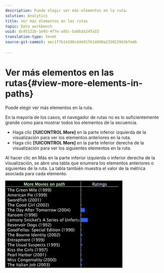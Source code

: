 ```yaml
---
description: Puede elegir ver más elementos en la ruta.
solution: Analytics
title: Ver más elementos en las rutas
topic: Data workbench
uuid: dc45121b-1e95-4f7e-a85c-ba8b3a24fa33
translation-type: tm+mt
source-git-commit: aec1f7b14198cdde91f61d490a235022943bfedb

---
```



# Ver más elementos en las rutas{#view-more-elements-in-paths}

Puede elegir ver más elementos en la ruta.

En la mayoría de los casos, el navegador de rutas no es lo suficientemente grande como para mostrar todos los elementos de la secuencia.

* Haga clic **[!UICONTROL More]** en la parte inferior izquierda de la visualización para ver los elementos anteriores en la ruta.
* Haga clic **[!UICONTROL More]** en la parte inferior derecha de la visualización para ver los siguientes elementos en la ruta.

Al hacer clic en Más en la parte inferior izquierda o inferior derecha de la visualización, se abre una tabla que enumera los elementos anteriores o siguientes de la ruta. La tabla también muestra el valor de la métrica asociada para cada elemento.

![](assets/vis_PathBrowser_MoreMoviesOnPath.png)

